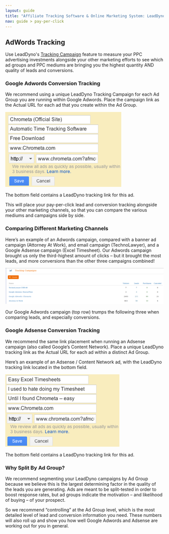 ```yaml
---
layout: guide
title: "Affiliate Tracking Software & Online Marketing System: LeadDyno"
nav: guide > pay-per-click
---
```


## AdWords Tracking

Use LeadDyno's [Tracking Campaign](/guide/tracking-campaigns.html) feature to measure your PPC advertising investments
alongside your other marketing efforts
to see which ad groups and PPC mediums are bringing you the highest quantity AND quality of leads and conversions.

### Google Adwords Conversion Tracking

We recommend using a unique LeadDyno Tracking Campaign for each Ad Group you are running within Google Adwords.  Place the
campaign link as the Actual URL for each ad that you create within the Ad Group.

![Tracking](img/Adwords-LeadDyno1.png)

The bottom field contains a LeadDyno tracking link for this ad.

This will place your pay-per-click lead and conversion tracking alongside your other marketing channels, so that you can
compare the various mediums and campaigns side by side.

### Comparing Different Marketing Channels

Here’s an example of an Adwords campaign, compared with a banner ad campaign (Attorney At Work), and email campaign
(TechnoLawyer), and a Google Adsense campaign (Excel Timesheet).  Our Adwords campaign brought us only the
third-highest amount of clicks – but it brought the most leads, and more conversions than the other three campaigns
combined!

![Tracking](img/Adwords-Conversions.png)

Our Google Adwords campaign (top row) trumps the following three when comparing leads, and especially conversions.

### Google Adsense Conversion Tracking

We recommend the same link placement when running an Adsense campaign (also called Google’s Content Network).  Place a
unique LeadDyno tracking link as the Actual URL for each ad within a distinct Ad Group.

Here’s an example of an Adsense / Content Network ad, with the LeadDyno tracking link located in the bottom field.

![Tracking](img/Adsense-Conversion-Tracking.png)

The bottom field contains a LeadDyno tracking link for this ad.

### Why Split By Ad Group?

We recommend segmenting your LeadDyno campaigns by Ad Group because we believe this is the largest determining factor in
the quality of the leads you are generating.  Ads are meant to be split-tested in order to boost response rates, but
ad groups indicate the motivation – and likelihood of buying – of your prospect.

So we recommend “controlling” at the Ad Group level, which is the most detailed level of lead and conversion information
you need.  These numbers will also roll up and show you how well Google Adwords and Adsense are working out for you in
general.
